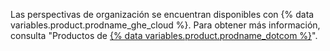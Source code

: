 Las perspectivas de organización se encuentran disponibles con {% data variables.product.prodname_ghe_cloud %}. Para obtener más información, consulta "Productos de [{% data variables.product.prodname_dotcom %}](/articles/github-s-products)".
